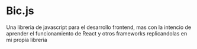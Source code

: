 # Bic.js



Una libreria de javascript para el desarrollo frontend, mas con la intencio de aprender el funcionamiento de React y otros frameworks replicandolas en mi propia libreria

